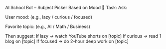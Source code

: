 AI School Bot – Subject Picker Based on Mood
🧠 Task:
Ask:

User mood: (e.g., lazy / curious / focused)

Favorite topic: (e.g., AI / Math / Business)

Then suggest:
If lazy → watch YouTube shorts on [topic]
If curious → read 1 blog on [topic]
If focused → do 2-hour deep work on [topic]